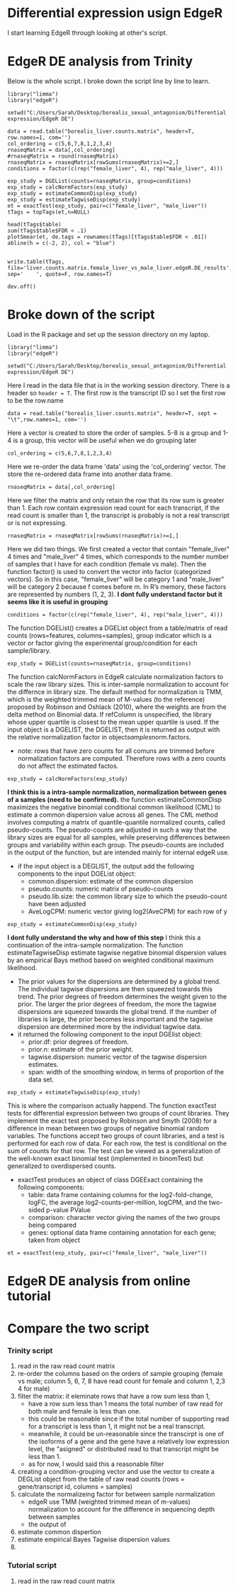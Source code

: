 # Differential expression usign EdgeR
I start learning EdgeR through looking at other's script.

# EdgeR DE analysis from Trinity
Below is the whole script. I broke down the script line by line to learn. 
```
library("limma")
library("edgeR")

setwd("C:/Users/Sarah/Desktop/borealis_sexual_antagonism/Differential expression/EdgeR DE")

data = read.table("borealis_liver.counts.matrix", header=T, row.names=1, com='')
col_ordering = c(5,6,7,8,1,2,3,4)
rnaseqMatrix = data[,col_ordering]
#rnaseqMatrix = round(rnaseqMatrix)
rnaseqMatrix = rnaseqMatrix[rowSums(rnaseqMatrix)>=2,]
conditions = factor(c(rep("female_liver", 4), rep("male_liver", 4)))

exp_study = DGEList(counts=rnaseqMatrix, group=conditions)
exp_study = calcNormFactors(exp_study)
exp_study = estimateCommonDisp(exp_study)
exp_study = estimateTagwiseDisp(exp_study)
et = exactTest(exp_study, pair=c("female_liver", "male_liver"))
tTags = topTags(et,n=NULL)

head(tTags$table)
sum(tTags$table$FDR < .1)
plotSmear(et, de.tags = rownames(tTags)[tTags$table$FDR < .01])
abline(h = c(-2, 2), col = "blue")


write.table(tTags, file='liver.counts.matrix.female_liver_vs_male_liver.edgeR.DE_results', sep='	', quote=F, row.names=T)

dev.off()
```
# Broke down of the script
Load in the R package and set up the session directory on my laptop.
```
library("limma")
library("edgeR")

setwd("C:/Users/Sarah/Desktop/borealis_sexual_antagonism/Differential expression/EdgeR DE")
```
Here I read in the data file that is in the working session directory. There is a header so `header = T`. The first row is the transcript ID so I set the first row to be the row.name 
```
data = read.table("borealis_liver.counts.matrix", header=T, sept = "\t",row.names=1, com='')
```
Here a vector is created to store the order of samples. 5-8 is a group and 1-4 is a group, this vector will be useful when we do grouping later
```
col_ordering = c(5,6,7,8,1,2,3,4)
```
Here we re-order the data frame 'data' using the 'col_ordering' vector. The store the re-ordered data frame into another data frame. 
```
rnaseqMatrix = data[,col_ordering]
```
Here we filter the matrix and only retain the row that its row sum is greater than 1. Each row contain expression read count for each transcript, if the read count is smaller than 1, the transcript is probably is not a real transcript or is not expressing. 
```
rnaseqMatrix = rnaseqMatrix[rowSums(rnaseqMatrix)>=1,]
```
Here we did two things. We first created a vector that contain "female_liver" 4 times and "male_liver" 4 times, which corresponds to the number number of samples that I have for each condition (female vs male). Then the function factor() is used to convert the vector into factor (categorized vectors). So in this case, "female_liver" will be category 1 and "male_liver" will be category 2 because f comes before m.  In R’s memory, these factors are represented by numbers (1, 2, 3). **I dont fully understand factor but it seems like it is useful in grouping** 
```
conditions = factor(c(rep("female_liver", 4), rep("male_liver", 4)))
```
The function DGEList() creates a DGEList object from a table/matrix of read counts (rows=features, columns=samples), 
group indicator which is a vector or factor giving the experimental group/condition for each sample/library.
```
exp_study = DGEList(counts=rnaseqMatrix, group=conditions)
```
The function calcNormFactors in EdgeR calculate normalization factors to scale the raw library sizes. This is inter-sample normalization to account for the differnce in library size. The default method for normalization is TMM, which is the weighted trimmed mean of M-values (to the reference) proposed by Robinson and Oshlack (2010), where the weights are from the delta method on Binomial data. If refColumn is unspecified, the library whose upper quartile is closest to the mean upper quartile is used. If the input object is a DGELIST, the DGELIST, then it is returned as output with the relative normalization factor in object$samples$norm.factors. 
  - note: rows that have zero counts for all comuns are trimmed before normalization factors are computed. Therefore rows with a zero counts do not affect the estimated factos. 
```
exp_study = calcNormFactors(exp_study)
```
**I think this is a intra-sample normalization, normalization between genes of a samples (need to be confirmed).** the function estimateCommonDisp maximizes the negative binomial conditional common likelihood (CML) to estimate a common dispersion value across all genes. The CML method involves computing a matrix of quantile-quantile normalized counts, called pseudo-counts. The pseudo-counts are adjusted in such a way that the library sizes are equal for all samples, while preserving differences between groups and variability within each group. The pseudo-counts are included in the output of the function, but are intended mainly for internal edgeR use.
  - if the input object is a DEGLIST, the output add the following components to the input DGEList object:
    - common.dispersion: estimate of the common dispersion
    - pseudo.counts: numeric matrix of pseudo-counts
    - pseudo.lib.size: the common library size to which the pseudo-count have been adjusted
    - AveLogCPM: numeric vector giving log2(AveCPM) for each row of y
```
exp_study = estimateCommonDisp(exp_study)
```
**I dont fully understand the why and how of this step** I think this a continuation of the intra-sample normalization. The function estimateTagwiseDisp estimate tagwise negative binomial dispersion values by an empirical Bays method based on weighted conditional maximum likelihood.
  - The prior values for the dispersions are determined by a global trend. The individual tagwise dispersions are then squeezed towards this trend. The prior degrees of freedom determines the weight given to the prior. The larger the prior degrees of freedom, the more the tagwise dispersions are squeezed towards the global trend. If the number of libraries is large, the prior becomes less important and the tagwise dispersion are determined more by the individual tagwise data.
  - it returned the following component to the input DGElist object:
    - prior.df: prior degrees of freedom.
    - prior.n: estimate of the prior weight.
    - tagwise.dispersion: numeric vector of the tagwise dispersion estimates.
    - span: width of the smoothing window, in terms of proportion of the data set.
```
exp_study = estimateTagwiseDisp(exp_study)

```
This is where the comparison actually happend. The function exactTest tests for differential expression between two groups of count libraries. They implement the exact test proposed by Robinson and Smyth (2008) for a difference in mean between two groups of negative binomial random variables. The functions accept two groups of count libraries, and a test is performed for each row of data. For each row, the test is conditional on the sum of counts for that row. The test can be viewed as a generalization of the well-known exact binomial test (implemented in binomTest) but generalized to overdispersed counts.
  - exactTest produces an object of class DGEExact containing the following components:
    - table: data frame containing columns for the log2-fold-change, logFC, the average log2-counts-per-million, logCPM, and the two-sided p-value PValue
    - comparison: character vector giving the names of the two groups being compared
    - genes: optional data frame containing annotation for each gene; taken from object

```
et = exactTest(exp_study, pair=c("female_liver", "male_liver"))

```

# EdgeR DE analysis from online tutorial

# Compare the two script
### Trinity script
1. read in the raw read count matrix
2. re-order the columns based on the orders of sample grouping (female vs male; column 5, 6, 7, 8 have read count for female and column 1, 2,3 4 for male)
3. filter the matrix: it eleminate rows that have a row sum less than 1, 
    - have a row sum less than 1 means the total number of raw read for both male and female is less than one.
    - this could be reasonable since if the total number of supporting read for a transcript is less than 1, it might not be a real transcript. 
    - meanwhile, it could be un-reasonable since the transcirpt is one of the isoforms of a gene and the gene have a relatively low expression level, the "asigned" or distributed read to that transcript might be less than 1. 
    - as for now, I would said this a reasonable filter
4. creating a condition-grouping vector and use the vector to create a DEGList object from the table of raw read counts (rows = gene/transcript id, columns = samples)
5. calculate the normalizeing factor for between sample normalization
    - edgeR use TMM (weighted trimmed mean of m-values) normalization to account for the difference in sequencing depth between samples
    - the output of 
6. estimate common dispertion
7. estimate empirical Bayes Tagwise dispersion values
8. 


### Tutorial script
1. read in the raw read count matrix
